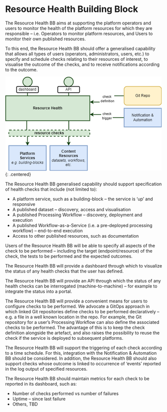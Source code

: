 # Resource Health Building Block

The Resource Health BB aims at supporting the platform operators and users to monitor the health of the platform resources for which they are responsible – i.e. Operators to monitor platform resources, and Users to monitor their own published resources.

To this end, the Resource Health BB should offer a generalised capability that allows all types of users (operators, administrators, users, etc.) to specify and schedule checks relating to their resources of interest, to visualise the outcome of the checks, and to receive notifications according to the outcome.

![Resource Health](diagrams/resource-health.drawio.png){: .centered}

The Resource Health BB generalised capability should support specification of health checks that include (not limited to):

* A platform service, such as a building-block – the service is ‘up’ and responsive
* A published dataset – discovery, access and visualisation
* A published Processing Workflow – discovery, deployment and execution
* A published Workflow-as-a-Service (i.e. a pre-deployed processing workflow) – end-to-end execution
* Access to other published resources, such as documentation

Users of the Resource Health BB will be able to specify all aspects of the check to be performed – including the target (endpoint/resource) of the check, the tests to be performed and the expected outcomes.

The Resource Health BB will provide a dashboard through which to visualize the status of any health checks that the user has defined.

The Resource Health BB will provide an API through which the status of any health checks can be interrogated (machine-to-machine) – for example to integrate the status into a portal.

The Resource Health BB will provide a convenient means for users to configure checks to be performed. We advocate a GitOps approach in which linked Git repositories define checks to be performed declaratively – e.g. a file in a well known location in the repo. For example, the Git repository for a user’s Processing Workflow can also define the associated checks to be performed. The advantage of this is to keep the check definition alongside the artefact, and also raises the possibility to reuse the check if the service is deployed to subsequent platforms.

The Resource Health BB will support the triggering of each check according to a time schedule. For this, integration with the Notification & Automation BB should be considered. In addition, the Resource Health BB should also support checks whose outcome is linked to occurrence of ‘events’ reported in the log output of specified resources.

The Resource Health BB should maintain metrics for each check to be reported in its dashboard, such as:

* Number of checks performed vs number of failures
* Uptime – since last failure
* Others, TBD
